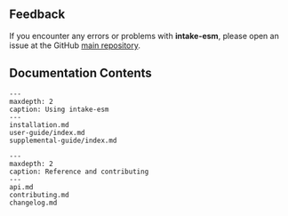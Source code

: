 ```{include} ../../README.md

```

## Feedback

If you encounter any errors or problems with **intake-esm**, please open an issue at the GitHub [main repository](http://github.com/NCAR/intake-esm).

## Documentation Contents

```{toctree}
---
maxdepth: 2
caption: Using intake-esm
---
installation.md
user-guide/index.md
supplemental-guide/index.md
```

```{toctree}
---
maxdepth: 2
caption: Reference and contributing
---
api.md
contributing.md
changelog.md
```
